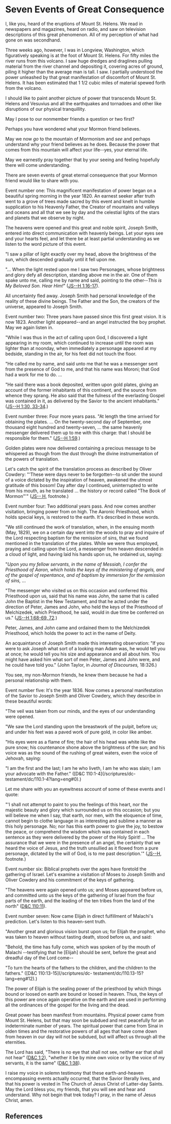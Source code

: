 # Seven Events of Great Consequence

I, like you, heard of the eruptions of Mount St. Helens. We read in newspapers
and magazines, heard on radio, and saw on television descriptions of this
great phenomenon. All of my perception of what had gone on was secondhand.

Three weeks ago, however, I was in Longview, Washington, which figuratively
speaking is at the foot of Mount St. Helens. For fifty miles the river runs
from this volcano. I saw huge dredges and draglines pulling material from the
river channel and depositing it, covering acres of ground, piling it higher
than the average man is tall. I saw. I partially understood the power
unleashed by that great manifestation of discomfort of Mount St. Helens. It
has been estimated that 1 1/2 cubic miles of material spewed forth from the
volcano.

I should like to paint another picture of power that transcends Mount St.
Helens and Vesuvius and all the earthquakes and tornadoes and other like
disruptions of our physical tranquillity.

May I pose to our nonmember friends a question or two first?

Perhaps you have wondered what your Mormon friend believes.

May we now _go_ to the mountain of Mormonism and _see_ and perhaps understand
why your friend believes as he does. Because the power that comes from this
mountain will affect your life--yes, your eternal life.

May we earnestly pray together that by your seeing and feeling hopefully there
will come understanding.

There are seven events of great eternal consequence that your Mormon friend
would like to share with you.

Event number one: This magnificent manifestation of power began on a beautiful
spring morning in the year 1820. An earnest seeker after truth went to a grove
of trees made sacred by this event and knelt in humble supplication to his
Heavenly Father, the Creator of mountains and valleys and oceans and all that
we see by day and the celestial lights of the stars and planets that we
observe by night.

The heavens were opened and this great and noble spirit, Joseph Smith, entered
into direct communication with heavenly beings. Let your eyes see and your
hearts feel, and let there be at least partial understanding as we listen to
the word picture of this event.

"I saw a pillar of light exactly over my head, above the brightness of the
sun, which descended gradually until it fell upon me.

"... When the light rested upon me I saw two Personages, whose brightness and
glory defy all description, standing above me in the air. One of them spake
unto me, calling me by name and said, pointing to the other--_This is My
Beloved Son. Hear Him!_" ([JS--H
1:16-17](/scriptures/pgp/js-h/1.16-17?lang=eng#15)).

All uncertainty fled away. Joseph Smith had personal knowledge of the reality
of these divine beings. The Father and the Son, the creators of the universe,
appeared to Joseph Smith.

Event number two: Three years have passed since this first great vision. It is
now 1823. Another light appeared--and an angel instructed the boy prophet. May
we again listen in.

"While I was thus in the act of calling upon God, I discovered a light
appearing in my room, which continued to increase until the room was lighter
than at noonday, when immediately a personage appeared at my bedside, standing
in the air, for his feet did not touch the floor.

"He called me by name, and said unto me that he was a messenger sent from the
presence of God to me, and that his name was Moroni; that God had a work for
me to do. ...

"He said there was a book deposited, written upon gold plates, giving an
account of the former inhabitants of this continent, and the source from
whence they sprang. He also said that the fulness of the everlasting Gospel
was contained in it, as delivered by the Savior to the ancient inhabitants."
([JS--H 1:30, 33-34](/scriptures/pgp/js-h/1.30,33-34?lang=eng#29).)

Event number three: Four more years pass. "At length the time arrived for
obtaining the plates. ... On the twenty-second day of September, one thousand
eight hundred and twenty-seven, ... the same heavenly messenger delivered them
up to me with this charge: that I should be responsible for them." ([JS--H
1:59](/scriptures/pgp/js-h/1.59?lang=eng#58).)

Golden plates were now delivered containing a precious message to be whispered
as though from the dust through the divine instrumentation of the powers of
translation.

Let's catch the spirit of the translation process as described by Oliver
Cowdery: "'These were days never to be forgotten--to sit under the sound of a
voice dictated by the inspiration of heaven, awakened the utmost gratitude of
this bosom! Day after day I continued, uninterrupted to write from his mouth,
as he translated ... the history or record called "The Book of Mormon"'" ([JS--
H](/scriptures/pgp/js-h/1?lang=eng), footnote.)

Event number four: Two additional years pass. And now comes another
visitation, bringing power from on high. The Aaronic Priesthood, which holds
special keys, is restored to the earth. It's described in these words.

"We still continued the work of translation, when, in the ensuing month (May,
1829), we on a certain day went into the woods to pray and inquire of the Lord
respecting baptism for the remission of sins, that we found mentioned in the
translation of the plates. While we were thus employed, praying and calling
upon the Lord, a messenger from heaven descended in a cloud of light, and
having laid his hands upon us, he ordained us, saying:

"_Upon you my fellow servants, in the name of Messiah, I confer the Priesthood
of Aaron, which holds the keys of the ministering of angels, and of the gospel
of repentance, and of baptism by immersion for the remission of sins,_ ...

"The messenger who visited us on this occasion and conferred this Priesthood
upon us, said that his name was John, the same that is called John the Baptist
in the New Testament, and that he acted under the direction of Peter, James
and John, who held the keys of the Priesthood of Melchizedek, which
Priesthood, he said, would in due time be conferred on us." ([JS--H 1:68-69,
72](/scriptures/pgp/js-h/1.68-69,72?lang=eng#67).)

Peter, James, and John came and ordained them to the Melchizedek Priesthood,
which holds the power to act in the name of Deity.

An acquaintance of Joseph Smith made this interesting observation: "If you
were to ask Joseph what sort of a looking man Adam was, he would tell you at
once; he would tell you his size and appearance and all about him. You might
have asked him what sort of men Peter, James and John were, and he could have
told you." (John Taylor, in _Journal of Discourses,_ 18:326.)

You see, my non-Mormon friends, he knew them because he had a personal
relationship with them.

Event number five: It's the year 1836. Now comes a personal manifestation of
the Savior to Joseph Smith and Oliver Cowdery, which they describe in these
beautiful words:

"The veil was taken from our minds, and the eyes of our understanding were
opened.

"We saw the Lord standing upon the breastwork of the pulpit, before us; and
under his feet was a paved work of pure gold, in color like amber.

"His eyes were as a flame of fire; the hair of his head was white like the
pure snow; his countenance shone above the brightness of the sun; and his
voice was as the sound of the rushing of great waters, even the voice of
Jehovah, saying:

"I am the first and the last; I am he who liveth, I am he who was slain; I am
your advocate with the Father." ([D&amp;C 110:1-4](/scriptures/dc-
testament/dc/110.1-4?lang=eng#0).)

Let me share with you an eyewitness account of some of these events and I
quote:

"'I shall not attempt to paint to you the feelings of this heart, nor the
majestic beauty and glory which surrounded us on this occasion; but you will
believe me when I say, that earth, nor men, with the eloquence of time, cannot
begin to clothe language in as interesting and sublime a manner as this holy
personage. No; nor has this earth power to give the joy, to bestow the peace,
or comprehend the wisdom which was contained in each sentence as they were
delivered by the power of the Holy Spirit! ... The assurance that we were in the
presence of an angel, the certainty that we heard the voice of Jesus, and the
truth unsullied as it flowed from a pure personage, dictated by the will of
God, is to me past description.'" ([JS--H](/scriptures/pgp/js-h/1?lang=eng),
footnote.)

Event number six: Biblical prophets over the ages have foretold the gathering
of Israel. Let's examine a visitation of Moses to Joseph Smith and Oliver
Cowdery and his commitment of the keys of gathering.

"The heavens were again opened unto us; and Moses appeared before us, and
committed unto us the keys of the gathering of Israel from the four parts of
the earth, and the leading of the ten tribes from the land of the north"
([D&amp;C 110:11](/scriptures/dc-testament/dc/110.11?lang=eng#10)).

Event number seven: Now came Elijah in direct fulfillment of Malachi's
prediction. Let's listen to this heaven-sent truth.

"Another great and glorious vision burst upon us; for Elijah the prophet, who
was taken to heaven without tasting death, stood before us, and said:

"Behold, the time has fully come, which was spoken of by the mouth of Malachi
--testifying that he [Elijah] should be sent, before the great and dreadful
day of the Lord come--

"To turn the hearts of the fathers to the children, and the children to the
fathers." ([D&amp;C 110:13-15](/scriptures/dc-
testament/dc/110.13-15?lang=eng#12).)

The power of Elijah is the sealing power of the priesthood by which things
bound or loosed on earth are bound or loosed in heaven. Thus, the keys of this
power are once again operative on the earth and are used in performing all the
ordinances of the gospel for the living and the dead.

Great power has been manifest from mountains. Physical power came from Mount
St. Helens, but that may soon be subdued and rest peacefully for an
indeterminate number of years. The spiritual power that came from Sinai in
olden times and the restorative powers of all ages that have come down from
heaven in our day will not be subdued, but will affect us through all the
eternities.

The Lord has said, "There is no eye that shall not see, neither ear that shall
not hear" ([D&amp;C 1:2](/scriptures/dc-testament/dc/1.2?lang=eng#1)),
"whether it be by mine own voice or by the voice of my servants, it is the
same" ([D&amp;C 1:38](/scriptures/dc-testament/dc/1.38?lang=eng#37)).

I raise my voice in solemn testimony that these earth-and-heaven encompassing
events actually occurred, that the Savior literally lives, and that his power
is vested in The Church of Jesus Christ of Latter-day Saints. May the Lord
bless you, my friends, that you will see and hear and understand. Why not
begin that trek today? I pray, in the name of Jesus Christ, amen.

## References

